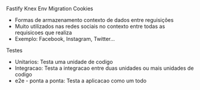 Fastify
Knex
Env
Migration
Cookies 
- Formas de armazenamento contexto de dados entre reguisições
- Muito utilizados nas redes sociais no contexto entre todas as requisicoes que realiza
- Exemplo: Facebook, Instagram, Twitter...

Testes 
- Unitarios: Testa uma unidade de codigo
- Integracao: Testa a integracao entre duas unidades ou mais unidades de codigo
- e2e - ponta a ponta: Testa a aplicacao como um todo

